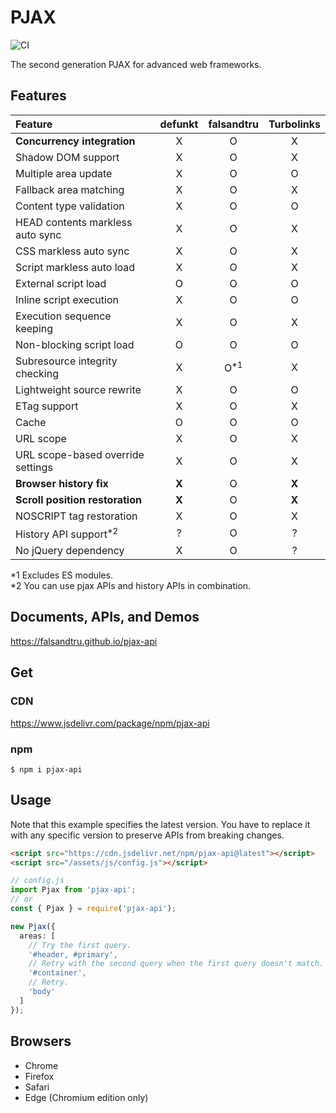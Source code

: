 # PJAX

![CI](https://github.com/falsandtru/pjax-api/workflows/CI/badge.svg)

The second generation PJAX for advanced web frameworks.

## Features

|Feature|defunkt|falsandtru|Turbolinks|
|:------|:-----:|:--------:|:--------:|
|**Concurrency integration**|X|O|X|
|Shadow DOM support|X|O|X|
|Multiple area update|X|O|O|
|Fallback area matching|X|O|X|
|Content type validation|X|O|O|
|HEAD contents markless auto sync|X|O|X|
|CSS markless auto sync|X|O|X|
|Script markless auto load|X|O|X|
|External script load|O|O|O|
|Inline script execution|X|O|O|
|Execution sequence keeping|X|O|X|
|Non-blocking script load|O|O|O|
|Subresource integrity checking|X|O<sup>\*1</sup>|X|
|Lightweight source rewrite|X|O|O|
|ETag support|X|O|X|
|Cache|O|O|O|
|URL scope|X|O|X|
|URL scope-based override settings|X|O|X|
|**Browser history fix**|**X**|O|**X**|
|**Scroll position restoration**|**X**|O|**X**|
|NOSCRIPT tag restoration|X|O|X|
|History API support<sup>\*2</sup>|?|O|?|
|No jQuery dependency|X|O|?|

\*1 Excludes ES modules.\
\*2 You can use pjax APIs and history APIs in combination.

## Documents, APIs, and Demos

https://falsandtru.github.io/pjax-api

## Get

### CDN

https://www.jsdelivr.com/package/npm/pjax-api

### npm

```
$ npm i pjax-api
```

## Usage

Note that this example specifies the latest version. You have to replace it with any specific version to preserve APIs from breaking changes.

```html
<script src="https://cdn.jsdelivr.net/npm/pjax-api@latest"></script>
<script src="/assets/js/config.js"></script>
```

```ts
// config.js
import Pjax from 'pjax-api';
// or
const { Pjax } = require('pjax-api');

new Pjax({
  areas: [
    // Try the first query.
    '#header, #primary',
    // Retry with the second query when the first query doesn't match.
    '#container',
    // Retry.
    'body'
  ]
});
```

## Browsers

- Chrome
- Firefox
- Safari
- Edge (Chromium edition only)

